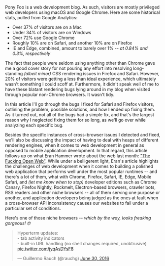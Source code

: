 Pony Foo is a web development blog. As such, visitors are mostly privileged web developers using macOS and Google Chrome. Here are some historical stats, pulled from Google Analytics:

- Over 37% of visitors are on a Mac
- Under 34% of visitors are on Windows
- Over 72% use Google Chrome
- Roughly 10% are on Safari, and another 10% are on Firefox
- IE and Edge, combined, amount to barely over 1% _-- at 0.84% and 0.3%, respectively_

The fact that people were seldom using anything other than Chrome gave me a good cover story for not pouring any effort into resolving long-standing _(albeit minor)_ CSS rendering issues in Firefox and Safari. However, 20% of visitors were getting a less than ideal experience, which ultimately wasn't something I could scoff at. Furthermore, it didn't speak well of me to have these blatant rendering bugs lying around in my blog when visited through popular non-Chrome browsers. It wasn't tidy.

In this article I'll go through the bugs I fixed for Safari and Firefox visitors, outlining the problem, possible solutions, and how I ended up fixing them. As it turned out, not all of the bugs had a simple fix, and that's the largest reason why I neglected fixing them for so long, as we'll go over while analyzing each specific bug.

Besides the specific instances of cross-browser issues I detected and fixed, we'll also be discussing the impact of having to deal with heaps of different rendering engines, when it comes to web development in general as opposed to mobile application development. In that regard, this article follows up on what Eran Hammer wrote about the web last month: ["The Fucking Open Web"][tfow]. While under a belligerent light, Eran's article highlights the challenges of web development when it comes to building a polished web application that performs well under the most popular runtimes -- and there's a lot of them, what with Chrome, Firefox, Safari, IE, Edge, Mobile Safari, and _(let me know when to stop)_ developer editions such as Chrome Canary, Firefox Nightly, Rockmelt, Electron-based browsers, crawler bots, RSS readers and other niche browsers -- all of them serving one purpose or another, and application developers being judged as the ones at fault when a cross-browser API inconsistency causes our websites to fail under a particular set of conditions.

Here's one of those niche browsers _-- which by the way, looks freaking gorgeous! 🤓_

<blockquote class="twitter-tweet" data-lang="en"><p lang="en" dir="ltr">Hyperterm updates:<br>- tab activity indicators<br>- built-in URL handling (no shell changes required, unobtrusive) <a href="https://t.co/jyqAsDYsF8">pic.twitter.com/jyqAsDYsF8</a></p>&mdash; Guillermo Rauch (@rauchg) <a href="https://twitter.com/rauchg/status/748623889446625280">June 30, 2016</a></blockquote>

[tfow]: https://hueniverse.com/2016/06/08/the-fucking-open-web/ "The Fucking Open Web on hueniverse.com"
